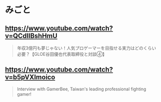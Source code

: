 # みごと

## https://www.youtube.com/watch?v=QCdIlBshHmU

> 年収3億円も夢じゃない！人気プロゲーマーを目指せる実力はどのくらい必要？【GLOE谷田優也代表取締役と対談④】 

## https://www.youtube.com/watch?v=b5pVXImoico

> Interview with GamerBee, Taiwan's leading professional fighting gamer! 
